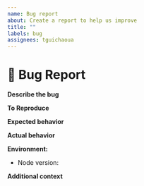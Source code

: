 ```yaml
---
name: Bug report
about: Create a report to help us improve
title: ""
labels: bug
assignees: tguichaoua
---
```


# 🐞 Bug Report

**Describe the bug**

<!-- ✍️ A clear and concise description of what the bug is. -->

**To Reproduce**

<!-- ✍️ Steps to reproduce the behavior:
1. Go to '...'
2. Click on '....'
3. Scroll down to '....'
4. See error
-->

**Expected behavior**

<!-- ✍️ A clear and concise description of what you expected to happen. -->

**Actual behavior**

<!-- ✍️ A clear and concise description of what actually  happen. -->

**Environment:**

<!-- run 'node --version' command -->

-   Node version:

**Additional context**

<!-- ✍️ Add any other context about the problem here. -->
